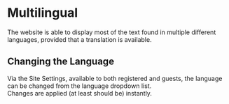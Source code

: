 # Multilingual
The website is able to display most of the text found in multiple different languages, provided that a translation is available.

## Changing the Language
Via the Site Settings, available to both registered and guests, the language can be changed from the language dropdown list.  
Changes are applied (at least should be) instantly.
